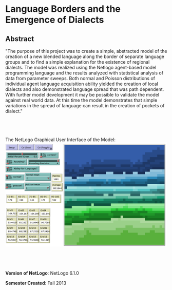# Language Borders and the Emergence of Dialects

## Abstract 

"The purpose of this project was to create a simple, abstracted model of the creation of a new blended language along the border of separate language groups and to find a simple explanation for the existence of regional dialects.  The model was realized using the Netlogo agent-based model programming language and the results analyzed with statistical analysis of data from parameter sweeps.  Both normal and Poisson distributions of individual agent language acquisition ability yielded the creation of local dialects and also demonstrated language spread that was path dependent.  With further model development it may be possible to validate the model against real world data.  At this time the model demonstrates that simple variations in the spread of language can result in the creation of pockets of dialect."

## &nbsp;
The NetLogo Graphical User Interface of the Model: 
![The NetLogo Graphical User Interface](GUI.png)

## &nbsp;

**Version of NetLogo**: NetLogo 6.1.0

**Semester Created**: Fall 2013

